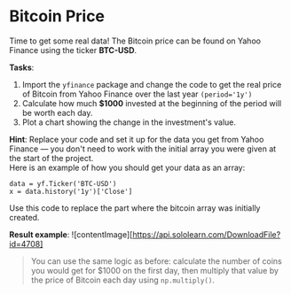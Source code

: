 # Bitcoin Price

Time to get some real data! The Bitcoin price can be found on Yahoo Finance using the ticker **BTC-USD**.

**Tasks**:
1. Import the `yfinance` package and change the code to get the real price of Bitcoin from Yahoo Finance over the last year `(period='1y')`
2. Calculate how much **$1000** invested at the beginning of the period will be worth each day.
3. Plot a chart showing the change in the investment's value.

**Hint**: Replace your code and set it up for the data you get from Yahoo Finance — you don't need to work with the initial array you were given at the start of the project.  
Here is an example of how you should get your data as an array:
```
data = yf.Ticker('BTC-USD')
x = data.history('1y')['Close'] 
```

Use this code to replace the part where the bitcoin array was initially created.

**Result example**:
![contentImage][https://api.sololearn.com/DownloadFile?id=4708]

>You can use the same logic as before: calculate the number of coins you would get for $1000 on the first day, then multiply that value by the price of Bitcoin each day using `np.multiply()`.